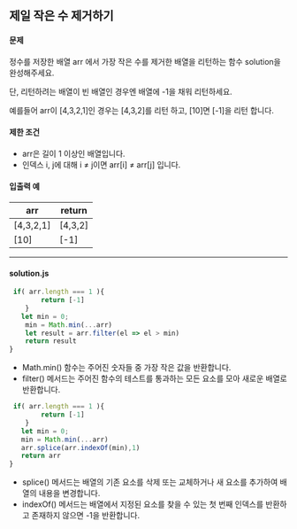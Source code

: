## 제일 작은 수 제거하기

#### 문제
정수를 저장한 배열 arr 에서 가장 작은 수를 제거한 배열을 리턴하는 함수 solution을 완성해주세요. 

단, 리턴하려는 배열이 빈 배열인 경우엔 배열에 -1을 채워 리턴하세요. 

예를들어 arr이 [4,3,2,1]인 경우는 [4,3,2]를 리턴 하고, [10]면 [-1]을 리턴 합니다.

#### 제한 조건
* arr은 길이 1 이상인 배열입니다.
* 인덱스 i, j에 대해 i ≠ j이면 arr[i] ≠ arr[j] 입니다.

#### 입출력 예
arr	| return
--  | --
[4,3,2,1]	| [4,3,2]
[10] | [-1]

***
#### solution.js

```javascript
 if( arr.length === 1 ){
        return [-1]
    }
   let min = 0;
    min = Math.min(...arr)
    let result = arr.filter(el => el > min)
    return result 
}
```
* Math.min() 함수는 주어진 숫자들 중 가장 작은 값을 반환합니다.
* filter() 메서드는 주어진 함수의 테스트를 통과하는 모든 요소를 모아 새로운 배열로 반환합니다.

```javascript
 if( arr.length === 1 ){
        return [-1]
    }
   let min = 0;
   min = Math.min(...arr)
   arr.splice(arr.indexOf(min),1)
   return arr
}
```  
* splice() 메서드는 배열의 기존 요소를 삭제 또는 교체하거나 새 요소를 추가하여 배열의 내용을 변경합니다.
* indexOf() 메서드는 배열에서 지정된 요소를 찾을 수 있는 첫 번째 인덱스를 반환하고 존재하지 않으면 -1을 반환합니다.

